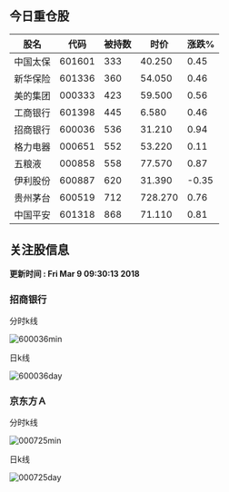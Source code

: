 
## 今日重仓股 

|股名|代码|被持数|时价|涨跌%|
|---|---|---|---|---|
|中国太保|601601|333|40.250|0.45|
|新华保险|601336|360|54.050|0.46|
|美的集团|000333|423|59.500|0.56|
|工商银行|601398|445|6.580|0.46|
|招商银行|600036|536|31.210|0.94|
|格力电器|000651|552|53.220|0.11|
|五粮液|000858|558|77.570|0.87|
|伊利股份|600887|620|31.390|-0.35|
|贵州茅台|600519|712|728.270|0.76|
|中国平安|601318|868|71.110|0.81|

## 关注股信息
**更新时间 : Fri Mar  9 09:30:13 2018**
### 招商银行 
分时k线

![600036min](http://image.sinajs.cn/newchart/min/n/sh600036.gif)

日k线

![600036day](http://image.sinajs.cn/newchart/daily/n/sh600036.gif)

### 京东方Ａ 
分时k线

![000725min](http://image.sinajs.cn/newchart/min/n/sz000725.gif)

日k线

![000725day](http://image.sinajs.cn/newchart/daily/n/sz000725.gif)
